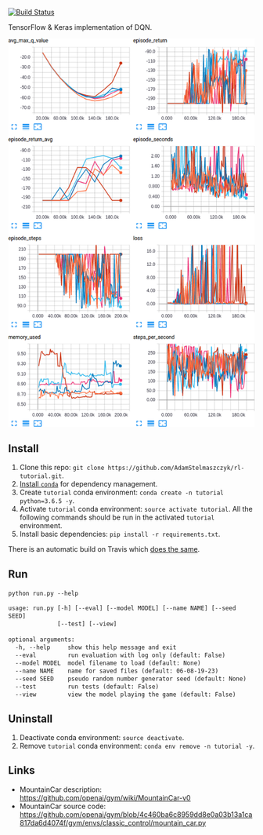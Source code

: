 [![Build Status](https://travis-ci.org/AdamStelmaszczyk/rl-tutorial.svg?branch=master)](https://travis-ci.org/AdamStelmaszczyk/rl-tutorial)


TensorFlow & Keras implementation of DQN.

<p align="center"><img src="https://github.com/AdamStelmaszczyk/rl-tutorial/blob/master/tensorboard.png"></p>

## Install

1. Clone this repo: `git clone https://github.com/AdamStelmaszczyk/rl-tutorial.git`.
2. [Install `conda`](https://conda.io/docs/user-guide/install/index.html) for dependency management.
3. Create `tutorial` conda environment: `conda create -n tutorial python=3.6.5 -y`.
4. Activate `tutorial` conda environment: `source activate tutorial`. All the following commands should be run in the activated `tutorial` environment.
5. Install basic dependencies: `pip install -r requirements.txt`.

There is an automatic build on Travis which [does the same](https://github.com/AdamStelmaszczyk/rl-tutorial/blob/master/.travis.yml).

## Run

`python run.py --help`

```
usage: run.py [-h] [--eval] [--model MODEL] [--name NAME] [--seed SEED]
              [--test] [--view]

optional arguments:
  -h, --help     show this help message and exit
  --eval         run evaluation with log only (default: False)
  --model MODEL  model filename to load (default: None)
  --name NAME    name for saved files (default: 06-08-19-23)
  --seed SEED    pseudo random number generator seed (default: None)
  --test         run tests (default: False)
  --view         view the model playing the game (default: False)
```

## Uninstall

1. Deactivate conda environment: `source deactivate`.
2. Remove `tutorial` conda environment: `conda env remove -n tutorial -y`.

## Links

- MountainCar description: https://github.com/openai/gym/wiki/MountainCar-v0
- MountainCar source code: https://github.com/openai/gym/blob/4c460ba6c8959dd8e0a03b13a1ca817da6d4074f/gym/envs/classic_control/mountain_car.py
